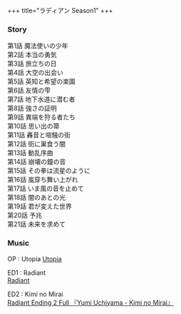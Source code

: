 +++
title="ラディアン Season1"
+++

### Story
第1話 魔法使いの少年\
第2話 本当の勇気\
第3話 旅立ちの日\
第4話 大空の出会い\
第5話 英知と希望の楽園\
第6話 友情の雫\
第7話 地下水道に潜む者\
第8話 強さの証明\
第9話 異端を狩る者たち\
第10話 思い出の箒\
第11話 轟音と喧騒の街\
第12話 街に巣食う闇\
第13話 動乱序曲\
第14話 崩壊の鐘の音\
第15話 その拳は流星のように\
第16話 嵐穿ち舞い上がれ\
第17話 いま風の音を止めて\
第18話 闇のあとの光\
第19話 君が変えた世界\
第20話 予兆\
第21話 未来を求めて

### Music
OP : Utopia
[Utopia](https://www.youtube.com/watch?v=dkPE8EDBFAw)

ED1 : Radiant\
[Radiant](https://www.youtube.com/watch?v=cMEexfyOwtQ)

ED2 : Kimi no Mirai\
[Radiant Ending 2 Full 『Yumi Uchiyama - Kimi no Mirai』 ](https://www.youtube.com/watch?v=z8Qo4Tb6U00)